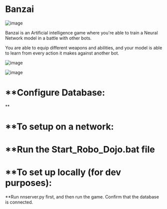 # Banzai
![image](https://user-images.githubusercontent.com/10810722/127567523-0f7a57c9-3536-439c-8d6f-6e470531c914.png)

Banzai is an Artificial intelligence game where you're able to train a Neural Network model in a battle with other bots. 

You are able to equip different weapons and abilities, and your model is able to learn from every action it makes against another bot. 

![image](https://user-images.githubusercontent.com/10810722/127567610-c5b6e25a-35c0-4def-9127-10706386d586.png)

![image](https://user-images.githubusercontent.com/10810722/127567650-f10a3ea2-9be5-4483-b986-6db8e79e6c31.png)

# **Configure Database:
**


# **To setup on a network:
# **Run the Start_Robo_Dojo.bat file

# **To set up locally (for dev purposes):
**Run nnserver.py first, and then run the game. Confirm that the database is connected. 
